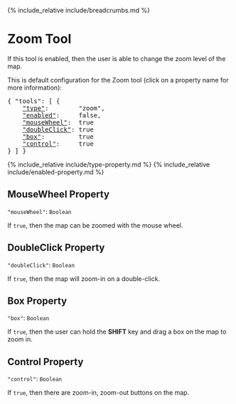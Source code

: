 {% include_relative include/breadcrumbs.md %}

# Zoom Tool

If this tool is enabled, then the user is able to change the zoom level of the map.

This is default configuration for the Zoom tool (click on a property name for more information):
<pre>
{ "tools": [ {
    <a href="#type-property"        >"type"</a>:        "zoom",
    <a href="#enabled-property"     >"enabled"</a>:     false,
    <a href="#mousewheel-property"  >"mouseWheel"</a>:  true
    <a href="#doubleclick-property" >"doubleClick"</a>: true
    <a href="#box-property"         >"box"</a>:         true
    <a href="#control-property"     >"control"</a>:     true
} ] }
</pre>

{% include_relative include/type-property.md %}
{% include_relative include/enabled-property.md %}

## MouseWheel Property
`"mouseWheel"`: `Boolean`

If `true`, then the map can be zoomed with the mouse wheel.


## DoubleClick Property
`"doubleClick"`: `Boolean`

If `true`, then the map will zoom-in on a double-click.


## Box Property
`"box"`: `Boolean`

If `true`, then the user can hold the **SHIFT** key and drag a box on the map to zoom in.


## Control Property
`"control"`: `Boolean`

If `true`, then there are zoom-in, zoom-out buttons on the map.

